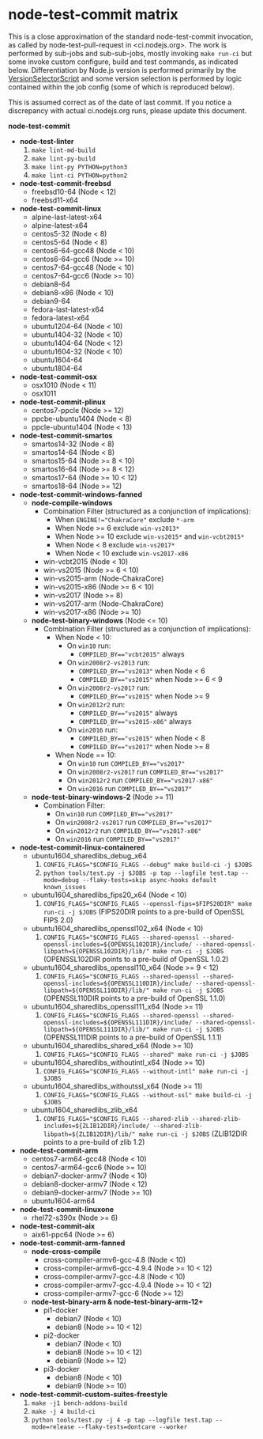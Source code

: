 # node-test-commit matrix

This is a close approximation of the standard node-test-commit invocation, as called by node-test-pull-request in <ci.nodejs.org>. The work is performed by sub-jobs and sub-sub-jobs, mostly invoking `make run-ci` but some invoke custom configure, build and test commands, as indicated below. Differentiation by Node.js version is performed primarily by the [VersionSelectorScript](../jenkins/scripts/VersionSelectorScript.groovy) and some version selection is performed by logic contained within the job config (some of which is reproduced below).

This is assumed correct as of the date of last commit. If you notice a discrepancy with actual ci.nodejs.org runs, please update this document.

**node-test-commit**
  - **node-test-linter**
    1. `make lint-md-build`
    1. `make lint-py-build`
    1. `make lint-py PYTHON=python3`
    1. `make lint-ci PYTHON=python2`
  - **node-test-commit-freebsd**
    - freebsd10-64 (Node < 12)
    - freebsd11-x64
  - **node-test-commit-linux**
    - alpine-last-latest-x64
    - alpine-latest-x64
    - centos5-32 (Node < 8)
    - centos5-64 (Node < 8)
    - centos6-64-gcc48 (Node < 10)
    - centos6-64-gcc6 (Node >= 10)
    - centos7-64-gcc48 (Node < 10)
    - centos7-64-gcc6 (Node >= 10)
    - debian8-64
    - debian8-x86 (Node < 10)
    - debian9-64
    - fedora-last-latest-x64
    - fedora-latest-x64
    - ubuntu1204-64 (Node < 10)
    - ubuntu1404-32 (Node < 10)
    - ubuntu1404-64 (Node < 12)
    - ubuntu1604-32 (Node < 10)
    - ubuntu1604-64
    - ubuntu1804-64
  - **node-test-commit-osx**
    - osx1010 (Node < 11)
    - osx1011
  - **node-test-commit-plinux**
    - centos7-ppcle (Node >= 12)
    - ppcbe-ubuntu1404 (Node < 8)
    - ppcle-ubuntu1404 (Node < 13)
  - **node-test-commit-smartos**
    - smartos14-32 (Node < 8)
    - smartos14-64 (Node < 8)
    - smartos15-64 (Node >= 8 < 10)
    - smartos16-64 (Node >= 8 < 12)
    - smartos17-64 (Node >= 10 < 12)
    - smartos18-64 (Node >= 12)
  - **node-test-commit-windows-fanned**
    - **node-compile-windows**
      * Combination Filter (structured as a conjunction of implications):
        - When `ENGINE!="ChakraCore"` exclude `*-arm`
        - When Node >= 6 exclude `win-vs2013*`
        - When Node >= 10 exclude `win-vs2015*` and `win-vcbt2015*`
        - When Node < 8 exclude `win-vs2017*`
        - When Node < 10 exclude `win-vs2017-x86`
      - win-vcbt2015 (Node < 10)
      - win-vs2015 (Node >= 6 < 10)
      - win-vs2015-arm (Node-ChakraCore)
      - win-vs2015-x86 (Node >= 6 < 10)
      - win-vs2017 (Node >= 8)
      - win-vs2017-arm (Node-ChakraCore)
      - win-vs2017-x86 (Node >= 10)
    - **node-test-binary-windows** (Node <= 10)
      * Combination Filter (structured as a conjunction of implications):
        - When Node < 10:
          - On `win10` run:
            - `COMPILED_BY=="vcbt2015"` always
          - On `win2008r2-vs2013` run:
            - `COMPILED_BY=="vs2013"` when Node < 6
            - `COMPILED_BY=="vs2015"` when Node >= 6 < 9
          - On `win2008r2-vs2017` run:
            - `COMPILED_BY=="vs2015"` when Node >= 9
          - On `win2012r2` run:
            - `COMPILED_BY=="vs2015"` always
            - `COMPILED_BY=="vs2015-x86"` always
          - On `win2016` run:
            - `COMPILED_BY=="vs2015"` when Node < 8
            - `COMPILED_BY=="vs2017"` when Node >= 8
        - When Node == 10:
          - On `win10` run `COMPILED_BY=="vs2017"`
          - On `win2008r2-vs2017` run `COMPILED_BY=="vs2017"`
          - On `win2012r2` run `COMPILED_BY=="vs2017-x86"`
          - On `win2016` run `COMPILED_BY=="vs2017"`
    - **node-test-binary-windows-2** (Node >= 11)
      * Combination Filter:
        - On `win10` run `COMPILED_BY=="vs2017"`
        - On `win2008r2-vs2017` run `COMPILED_BY=="vs2017"`
        - On `win2012r2` run `COMPILED_BY=="vs2017-x86"`
        - On `win2016` run `COMPILED_BY=="vs2017"`
  - **node-test-commit-linux-containered**
    - ubuntu1604_sharedlibs_debug_x64 
      1. `CONFIG_FLAGS="$CONFIG_FLAGS --debug" make build-ci -j $JOBS`
      1. `python tools/test.py -j $JOBS -p tap --logfile test.tap --mode=debug --flaky-tests=skip async-hooks default known_issues`
    - ubuntu1604_sharedlibs_fips20_x64 (Node < 10)
      1. `CONFIG_FLAGS="$CONFIG_FLAGS --openssl-fips=$FIPS20DIR" make run-ci -j $JOBS` (FIPS20DIR points to a pre-build of OpenSSL FIPS 2.0)
    - ubuntu1604_sharedlibs_openssl102_x64 (Node < 10)
      1. `CONFIG_FLAGS="$CONFIG_FLAGS --shared-openssl --shared-openssl-includes=${OPENSSL102DIR}/include/ --shared-openssl-libpath=${OPENSSL102DIR}/lib/" make run-ci -j $JOBS` (OPENSSL102DIR points to a pre-build of OpenSSL 1.0.2)
    - ubuntu1604_sharedlibs_openssl110_x64 (Node >= 9 < 12)
      1. `CONFIG_FLAGS="$CONFIG_FLAGS --shared-openssl --shared-openssl-includes=${OPENSSL110DIR}/include/ --shared-openssl-libpath=${OPENSSL110DIR}/lib/" make run-ci -j $JOBS` (OPENSSL110DIR points to a pre-build of OpenSSL 1.1.0)
    - ubuntu1604_sharedlibs_openssl111_x64 (Node >= 11)
      1. `CONFIG_FLAGS="$CONFIG_FLAGS --shared-openssl --shared-openssl-includes=${OPENSSL111DIR}/include/ --shared-openssl-libpath=${OPENSSL111DIR}/lib/" make run-ci -j $JOBS` (OPENSSL111DIR points to a pre-build of OpenSSL 1.1.1)
    - ubuntu1604_sharedlibs_shared_x64 (Node >= 10)
      1. `CONFIG_FLAGS="$CONFIG_FLAGS --shared" make run-ci -j $JOBS`
    - ubuntu1604_sharedlibs_withoutintl_x64 (Node >= 10)
      1. `CONFIG_FLAGS="$CONFIG_FLAGS --without-intl" make run-ci -j $JOBS`
    - ubuntu1604_sharedlibs_withoutssl_x64 (Node >= 11)
      1. `CONFIG_FLAGS="$CONFIG_FLAGS --without-ssl" make build-ci -j $JOBS`
    - ubuntu1604_sharedlibs_zlib_x64
      1. `CONFIG_FLAGS="$CONFIG_FLAGS --shared-zlib --shared-zlib-includes=${ZLIB12DIR}/include/ --shared-zlib-libpath=${ZLIB12DIR}/lib/" make run-ci -j $JOBS` (ZLIB12DIR points to a pre-build of zlib 1.2)
  - **node-test-commit-arm**
    - centos7-arm64-gcc48 (Node < 10)
    - centos7-arm64-gcc6 (Node >= 10)
    - debian7-docker-armv7 (Node < 10)
    - debian8-docker-armv7 (Node < 12)
    - debian9-docker-armv7 (Node >= 10)
    - ubuntu1604-arm64 
  - **node-test-commit-linuxone**
    - rhel72-s390x (Node >= 6)
  - **node-test-commit-aix**
    - aix61-ppc64 (Node >= 6)
  - **node-test-commit-arm-fanned**
    - **node-cross-compile**
      - cross-compiler-armv6-gcc-4.8 (Node < 10)
      - cross-compiler-armv6-gcc-4.9.4 (Node >= 10 < 12)
      - cross-compiler-armv7-gcc-4.8  (Node < 10)
      - cross-compiler-armv7-gcc-4.9.4 (Node >= 10 < 12)
      - cross-compiler-armv7-gcc-6 (Node >= 12)
    - **node-test-binary-arm & node-test-binary-arm-12+**
      - pi1-docker
        - debian7 (Node < 10)
        - debian8 (Node >= 10 < 12)
      - pi2-docker
        - debian7 (Node < 10)
        - debian8 (Node >= 10 < 12)
        - debian9 (Node >= 12)
      - pi3-docker
        - debian8 (Node < 10)
        - debian9 (Node >= 10)
  - **node-test-commit-custom-suites-freestyle**
    1. `make -j1 bench-addons-build`
    1. `make -j 4 build-ci`
    1. `python tools/test.py -j 4 -p tap --logfile test.tap --mode=release --flaky-tests=dontcare --worker`
